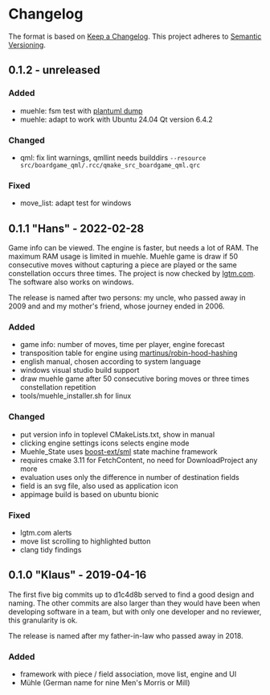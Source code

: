 # Changelog

The format is based on [Keep a Changelog](https://keepachangelog.com/en/1.0.0/).
This project adheres to [Semantic Versioning](https://semver.org/spec/v2.0.0.html).


## 0.1.2 - unreleased


### Added

- muehle: fsm test with [plantuml dump](https://www.plantuml.com/plantuml/uml/hPRDRjGm4CVlUOfmHQguSq3bew1ARK4Bjr9P9XbbBP9nP3i5X7Xtd4nKnzxnxWPosyp7R_uUZ-szj4uQDtHjSJl0lWNnUVmkBovUbRVw4SIDiavSTxtsnfVb5wEQ1ini44yHJBBy3fC_P95NtC4FyK5sKBxuYcLiAhmO1ulStqLPtZz_c8YV55I-0hHGEQNHUnABhwHH03hpYzZWPgVyri9KG4mfbiaTAxm3wnJAyJjuWlxPHWogG8P0pe2li548OZSWAcmMH79GOw3cirDRsb22aA0TMASDY1jfdNYhqJfeMqdjscHvF8Ha6cKrWc7P7wjgw6bRwET8vNaRBvlJTHo_Wqu_4fX-2efzZRLuhr3P_JIS_uA-qqIV1Z8qEa_TlX_9CB9ePa1rtqEz54iUqlodOEwAw2oc5qQQy1-NnWeKa89f9zyOYTMUU8Vs8kIFD1ynzFwpXgWZyM4EGPvvVsr5tEa7gkNpPaUsHfRvx12QGEQcy3AvXgwNUiu-vTIosnUXqyta5y8-GckNilQHEsy7c64wiWOcUhiTuTdC4hAd89h9w41VeOl6CmezzQHG7fcvHEQze9GGd5_sauqFNdcx1CZgUJdita_bg7d-nx9tsLFBosQlvHEN8ezEWh8LYlnKhnPxUjPOSd3dLLu2rkDVsRy0)
- muehle: adapt to work with Ubuntu 24.04 Qt version 6.4.2


### Changed

- qml: fix lint warnings, qmllint needs builddirs `--resource src/boardgame_qml/.rcc/qmake_src_boardgame_qml.qrc`


### Fixed

- move_list: adapt test for windows


## 0.1.1 "Hans" - 2022-02-28

Game info can be viewed. The engine is faster, but needs a lot of RAM.
The maximum RAM usage is limited in muehle.
Muehle game is draw if 50 consecutive moves without capturing a piece are
played or the same constellation occurs three times.
The project is now checked by [lgtm.com](https://lgtm.com/projects/g/edersasch/boardgames/).
The software also works on windows.

The release is named after two persons: my uncle, who passed away in 2009 and
and my mother's friend, whose journey ended in 2006.


### Added

- game info: number of moves, time per player, engine forecast
- transposition table for engine using [martinus/robin-hood-hashing](https://github.com/martinus/robin-hood-hashing)
- english manual, chosen according to system language
- windows visual studio build support
- draw muehle game after 50 consecutive boring moves or three times constellation repetition
- tools/muehle_installer.sh for linux


### Changed

- put version info in toplevel CMakeLists.txt, show in manual
- clicking engine settings icons selects engine mode
- Muehle_State uses [boost-ext/sml](https://github.com/boost-ext/sml) state machine framework
- requires cmake 3.11 for FetchContent, no need for DownloadProject any more
- evaluation uses only the difference in number of destination fields
- field is an svg file, also used as application icon
- appimage build is based on ubuntu bionic


### Fixed

- lgtm.com alerts
- move list scrolling to highlighted button
- clang tidy findings


## 0.1.0 "Klaus" - 2019-04-16

The first five big commits up to d1c4d8b served to find a good design and
naming. The other commits are also larger than they would have been when
developing software in a team, but with only one developer and no reviewer,
this granularity is ok.

The release is named after my father-in-law who passed away in 2018.


### Added

- framework with piece / field association, move list, engine and UI
- Mühle (German name for nine Men's Morris or Mill)
